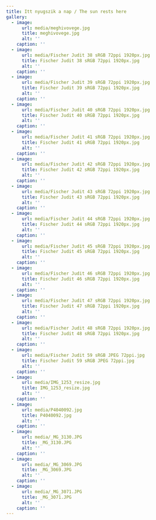 ```yaml
---
title: Itt nyugszik a nap / The sun rests here
gallery:
  - image:
      url: media/meghivovege.jpg
      title: meghivovege.jpg
      alt: ''
    caption: ''
  - image:
      url: media/Fischer Judit 38 sRGB 72ppi 1920px.jpg
      title: Fischer Judit 38 sRGB 72ppi 1920px.jpg
      alt: ''
    caption: ''
  - image:
      url: media/Fischer Judit 39 sRGB 72ppi 1920px.jpg
      title: Fischer Judit 39 sRGB 72ppi 1920px.jpg
      alt: ''
    caption: ''
  - image:
      url: media/Fischer Judit 40 sRGB 72ppi 1920px.jpg
      title: Fischer Judit 40 sRGB 72ppi 1920px.jpg
      alt: ''
    caption: ''
  - image:
      url: media/Fischer Judit 41 sRGB 72ppi 1920px.jpg
      title: Fischer Judit 41 sRGB 72ppi 1920px.jpg
      alt: ''
    caption: ''
  - image:
      url: media/Fischer Judit 42 sRGB 72ppi 1920px.jpg
      title: Fischer Judit 42 sRGB 72ppi 1920px.jpg
      alt: ''
    caption: ''
  - image:
      url: media/Fischer Judit 43 sRGB 72ppi 1920px.jpg
      title: Fischer Judit 43 sRGB 72ppi 1920px.jpg
      alt: ''
    caption: ''
  - image:
      url: media/Fischer Judit 44 sRGB 72ppi 1920px.jpg
      title: Fischer Judit 44 sRGB 72ppi 1920px.jpg
      alt: ''
    caption: ''
  - image:
      url: media/Fischer Judit 45 sRGB 72ppi 1920px.jpg
      title: Fischer Judit 45 sRGB 72ppi 1920px.jpg
      alt: ''
    caption: ''
  - image:
      url: media/Fischer Judit 46 sRGB 72ppi 1920px.jpg
      title: Fischer Judit 46 sRGB 72ppi 1920px.jpg
      alt: ''
    caption: ''
  - image:
      url: media/Fischer Judit 47 sRGB 72ppi 1920px.jpg
      title: Fischer Judit 47 sRGB 72ppi 1920px.jpg
      alt: ''
    caption: ''
  - image:
      url: media/Fischer Judit 48 sRGB 72ppi 1920px.jpg
      title: Fischer Judit 48 sRGB 72ppi 1920px.jpg
      alt: ''
    caption: ''
  - image:
      url: media/Fischer Judit 59 sRGB JPEG 72ppi.jpg
      title: Fischer Judit 59 sRGB JPEG 72ppi.jpg
      alt: ''
    caption: ''
  - image:
      url: media/IMG_1253_resize.jpg
      title: IMG_1253_resize.jpg
      alt: ''
    caption: ''
  - image:
      url: media/P4040092.jpg
      title: P4040092.jpg
      alt: ''
    caption: ''
  - image:
      url: media/_MG_3130.JPG
      title: _MG_3130.JPG
      alt: ''
    caption: ''
  - image:
      url: media/_MG_3069.JPG
      title: _MG_3069.JPG
      alt: ''
    caption: ''
  - image:
      url: media/_MG_3071.JPG
      title: _MG_3071.JPG
      alt: ''
    caption: ''
---
```


